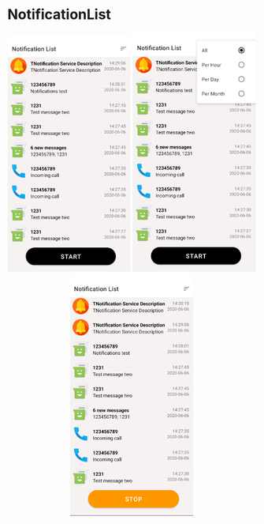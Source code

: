 # NotificationList

<p align="center">
  <img src="1.png" width="250" title="1">
  <img src="2.png" width="250" title="2">
  <img src="3.png" width="250" title="3">
</p>
